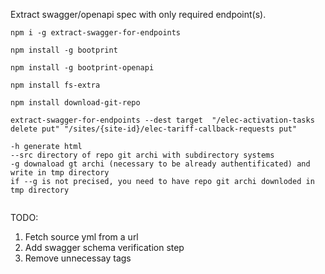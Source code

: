 Extract swagger/openapi spec with only required endpoint(s).

```
npm i -g extract-swagger-for-endpoints

npm install -g bootprint

npm install -g bootprint-openapi

npm install fs-extra

npm install download-git-repo

extract-swagger-for-endpoints --dest target  "/elec-activation-tasks delete put" "/sites/{site-id}/elec-tariff-callback-requests put"

-h generate html
--src directory of repo git archi with subdirectory systems
-g downaload gt archi (necessary to be already authentificated) and write in tmp directory
if --g is not precised, you need to have repo git archi downloded in tmp directory


```

TODO:

1.  Fetch source yml from a url
1.  Add swagger schema verification step
1.  Remove unnecessay tags
